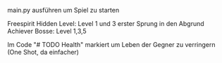main.py ausführen um Spiel zu starten

Freespirit Hidden Level: Level 1 und 3 erster Sprung in den Abgrund 
Achiever Bosse: Level 1,3,5

Im Code "# TODO Health" markiert um Leben der Gegner zu verringern (One Shot, da einfacher)